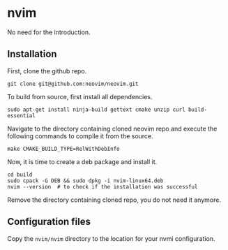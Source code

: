 # nvim

No need for the introduction.

## Installation

First, clone the github repo.

```shell
git clone git@github.com:neovim/neovim.git
```

To build from source, first install all dependencies.
```shell
sudo apt-get install ninja-build gettext cmake unzip curl build-essential
```

Navigate to the directory containing cloned neovim repo and execute the following commands
to compile it from the source.
```shell
make CMAKE_BUILD_TYPE=RelWithDebInfo
```

Now, it is time to create a deb package and install it.
```shell
cd build
sudo cpack -G DEB && sudo dpkg -i nvim-linux64.deb
nvim --version  # to check if the installation was successful
```

Remove the directory containing cloned repo, you do not need it anymore.

## Configuration files

Copy the `nvim/nvim` directory to the location for your nvmi configuration.

